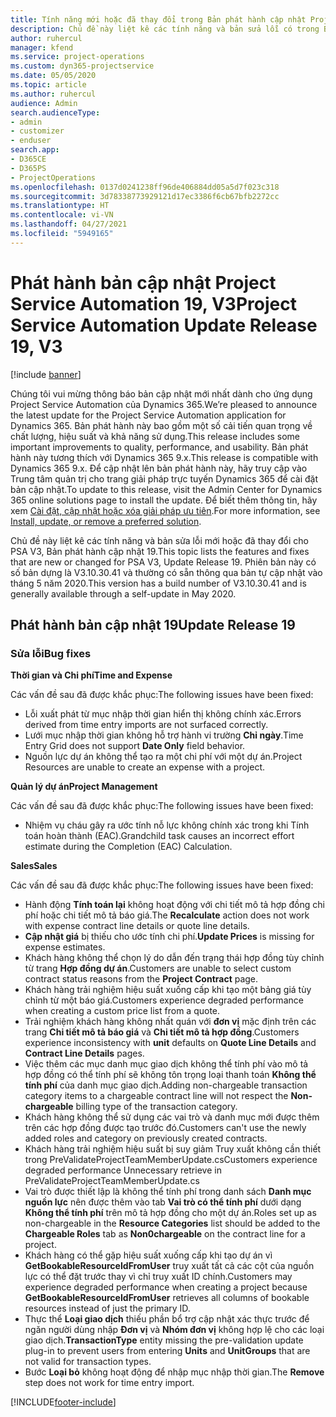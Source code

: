 ```yaml
---
title: Tính năng mới hoặc đã thay đổi trong Bản phát hành cập nhật Project Service Automation 19, V3
description: Chủ đề này liệt kê các tính năng và bản sửa lỗi có trong Bản phát hành cập nhật Project Service Automation 19, V3.
author: ruhercul
manager: kfend
ms.service: project-operations
ms.custom: dyn365-projectservice
ms.date: 05/05/2020
ms.topic: article
ms.author: ruhercul
audience: Admin
search.audienceType:
- admin
- customizer
- enduser
search.app:
- D365CE
- D365PS
- ProjectOperations
ms.openlocfilehash: 0137d0241238ff96de406884dd05a5d7f023c318
ms.sourcegitcommit: 3d78338773929121d17ec3386f6cb67bfb2272cc
ms.translationtype: HT
ms.contentlocale: vi-VN
ms.lasthandoff: 04/27/2021
ms.locfileid: "5949165"
---
```

# <a name="project-service-automation-update-release-19-v3"></a><span data-ttu-id="9d54b-103">Phát hành bản cập nhật Project Service Automation 19, V3</span><span class="sxs-lookup"><span data-stu-id="9d54b-103">Project Service Automation Update Release 19, V3</span></span>

[!include [banner](../includes/psa-now-project-operations.md)]

<span data-ttu-id="9d54b-104">Chúng tôi vui mừng thông báo bản cập nhật mới nhất dành cho ứng dụng Project Service Automation của Dynamics 365.</span><span class="sxs-lookup"><span data-stu-id="9d54b-104">We’re pleased to announce the latest update for the Project Service Automation application for Dynamics 365.</span></span> <span data-ttu-id="9d54b-105">Bản phát hành này bao gồm một số cải tiến quan trọng về chất lượng, hiệu suất và khả năng sử dụng.</span><span class="sxs-lookup"><span data-stu-id="9d54b-105">This release includes some important improvements to quality, performance, and usability.</span></span> <span data-ttu-id="9d54b-106">Bản phát hành này tương thích với Dynamics 365 9.x.</span><span class="sxs-lookup"><span data-stu-id="9d54b-106">This release is compatible with Dynamics 365 9.x.</span></span> <span data-ttu-id="9d54b-107">Để cập nhật lên bản phát hành này, hãy truy cập vào Trung tâm quản trị cho trang giải pháp trực tuyến Dynamics 365 để cài đặt bản cập nhật.</span><span class="sxs-lookup"><span data-stu-id="9d54b-107">To update to this release, visit the Admin Center for Dynamics 365 online solutions page to install the update.</span></span> <span data-ttu-id="9d54b-108">Để biết thêm thông tin, hãy xem [Cài đặt, cập nhật hoặc xóa giải pháp ưu tiên](/power-platform/admin/install-remove-preferred-solution).</span><span class="sxs-lookup"><span data-stu-id="9d54b-108">For more information, see [Install, update, or remove a preferred solution](/power-platform/admin/install-remove-preferred-solution).</span></span>

<span data-ttu-id="9d54b-109">Chủ đề này liệt kê các tính năng và bản sửa lỗi mới hoặc đã thay đổi cho PSA V3, Bản phát hành cập nhật 19.</span><span class="sxs-lookup"><span data-stu-id="9d54b-109">This topic lists the features and fixes that are new or changed for PSA V3, Update Release 19.</span></span> <span data-ttu-id="9d54b-110">Phiên bản này có số bản dựng là V3.10.30.41 và thường có sẵn thông qua bản tự cập nhật vào tháng 5 năm 2020.</span><span class="sxs-lookup"><span data-stu-id="9d54b-110">This version has a build number of V3.10.30.41 and is generally available through a self-update in May 2020.</span></span>

## <a name="update-release-19"></a><span data-ttu-id="9d54b-111">Phát hành bản cập nhật 19</span><span class="sxs-lookup"><span data-stu-id="9d54b-111">Update Release 19</span></span>

### <a name="bug-fixes"></a><span data-ttu-id="9d54b-112">Sửa lỗi</span><span class="sxs-lookup"><span data-stu-id="9d54b-112">Bug fixes</span></span>

<span data-ttu-id="9d54b-113">**Thời gian và Chi phí**</span><span class="sxs-lookup"><span data-stu-id="9d54b-113">**Time and Expense**</span></span>

<span data-ttu-id="9d54b-114">Các vấn đề sau đã được khắc phục:</span><span class="sxs-lookup"><span data-stu-id="9d54b-114">The following issues have been fixed:</span></span> 

- <span data-ttu-id="9d54b-115">Lỗi xuất phát từ mục nhập thời gian hiển thị không chính xác.</span><span class="sxs-lookup"><span data-stu-id="9d54b-115">Errors derived from time entry imports are not surfaced correctly.</span></span>
- <span data-ttu-id="9d54b-116">Lưới mục nhập thời gian không hỗ trợ hành vi trường **Chỉ ngày**.</span><span class="sxs-lookup"><span data-stu-id="9d54b-116">Time Entry Grid does not support **Date Only** field behavior.</span></span>
- <span data-ttu-id="9d54b-117">Nguồn lực dự án không thể tạo ra một chi phí với một dự án.</span><span class="sxs-lookup"><span data-stu-id="9d54b-117">Project Resources are unable to create an expense with a project.</span></span>

<span data-ttu-id="9d54b-118">**Quản lý dự án**</span><span class="sxs-lookup"><span data-stu-id="9d54b-118">**Project Management**</span></span>

<span data-ttu-id="9d54b-119">Các vấn đề sau đã được khắc phục:</span><span class="sxs-lookup"><span data-stu-id="9d54b-119">The following issues have been fixed:</span></span> 

-  <span data-ttu-id="9d54b-120">Nhiệm vụ cháu gây ra ước tính nỗ lực không chính xác trong khi Tính toán hoàn thành (EAC).</span><span class="sxs-lookup"><span data-stu-id="9d54b-120">Grandchild task causes an incorrect effort estimate during the Completion (EAC) Calculation.</span></span>

<span data-ttu-id="9d54b-121">**Sales**</span><span class="sxs-lookup"><span data-stu-id="9d54b-121">**Sales**</span></span>

<span data-ttu-id="9d54b-122">Các vấn đề sau đã được khắc phục:</span><span class="sxs-lookup"><span data-stu-id="9d54b-122">The following issues have been fixed:</span></span> 

- <span data-ttu-id="9d54b-123">Hành động **Tính toán lại** không hoạt động với chi tiết mô tả hợp đồng chi phí hoặc chi tiết mô tả báo giá.</span><span class="sxs-lookup"><span data-stu-id="9d54b-123">The **Recalculate** action does not work with expense contract line details or quote line details.</span></span>
- <span data-ttu-id="9d54b-124">**Cập nhật giá** bị thiếu cho ước tính chi phí.</span><span class="sxs-lookup"><span data-stu-id="9d54b-124">**Update Prices** is missing for expense estimates.</span></span>
-  <span data-ttu-id="9d54b-125">Khách hàng không thể chọn lý do dẫn đến trạng thái hợp đồng tùy chỉnh từ trang **Hợp đồng dự án**.</span><span class="sxs-lookup"><span data-stu-id="9d54b-125">Customers are unable to select custom contract status reasons from the **Project Contract** page.</span></span>
- <span data-ttu-id="9d54b-126">Khách hàng trải nghiệm hiệu suất xuống cấp khi tạo một bảng giá tùy chỉnh từ một báo giá.</span><span class="sxs-lookup"><span data-stu-id="9d54b-126">Customers experience degraded performance when creating a custom price list from a quote.</span></span>
- <span data-ttu-id="9d54b-127">Trải nghiệm khách hàng không nhất quán với **đơn vị** mặc định trên các trang **Chi tiết mô tả báo giá** và **Chi tiết mô tả hợp đồng**.</span><span class="sxs-lookup"><span data-stu-id="9d54b-127">Customers experience inconsistency with **unit** defaults on **Quote Line Details** and **Contract Line Details** pages.</span></span>
- <span data-ttu-id="9d54b-128">Việc thêm các mục danh mục giao dịch không thể tính phí vào mô tả hợp đồng có thể tính phí sẽ không tôn trọng loại thanh toán **Không thể tính phí** của danh mục giao dịch.</span><span class="sxs-lookup"><span data-stu-id="9d54b-128">Adding non-chargeable transaction category items to a chargeable contract line will not respect the **Non-chargeable** billing type of the transaction category.</span></span>
- <span data-ttu-id="9d54b-129">Khách hàng không thể sử dụng các vai trò và danh mục mới được thêm trên các hợp đồng được tạo trước đó.</span><span class="sxs-lookup"><span data-stu-id="9d54b-129">Customers can't use the newly added roles and category on previously created contracts.</span></span>
- <span data-ttu-id="9d54b-130">Khách hàng trải nghiệm hiệu suất bị suy giảm Truy xuất không cần thiết trong PreValidateProjectTeamMemberUpdate.cs</span><span class="sxs-lookup"><span data-stu-id="9d54b-130">Customers experience degraded performance Unnecessary retrieve in PreValidateProjectTeamMemberUpdate.cs</span></span>
- <span data-ttu-id="9d54b-131">Vai trò được thiết lập là không thể tính phí trong danh sách **Danh mục nguồn lực** nên được thêm vào tab **Vai trò có thể tính phí** dưới dạng **Không thể tính phí** trên mô tả hợp đồng cho một dự án.</span><span class="sxs-lookup"><span data-stu-id="9d54b-131">Roles set up as non-chargeable in the **Resource Categories** list should be added to the **Chargeable Roles** tab as **Non0chargeable** on the contract line for a project.</span></span>
- <span data-ttu-id="9d54b-132">Khách hàng có thể gặp hiệu suất xuống cấp khi tạo dự án vì **GetBookableResourceIdFromUser** truy xuất tất cả các cột của nguồn lực có thể đặt trước thay vì chỉ truy xuất ID chính.</span><span class="sxs-lookup"><span data-stu-id="9d54b-132">Customers may experience degraded performance when creating a project because **GetBookableResourceIdFromUser** retrieves all columns of bookable resources instead of just the primary ID.</span></span>
- <span data-ttu-id="9d54b-133">Thực thể **Loại giao dịch** thiếu phần bổ trợ cập nhật xác thực trước để ngăn người dùng nhập **Đơn vị** và **Nhóm đơn vị** không hợp lệ cho các loại giao dịch.</span><span class="sxs-lookup"><span data-stu-id="9d54b-133">**TransactionType** entity missing the pre-validation update plug-in to prevent users from entering **Units** and **UnitGroups** that are not valid for transaction types.</span></span>
- <span data-ttu-id="9d54b-134">Bước **Loại bỏ** không hoạt động để nhập mục nhập thời gian.</span><span class="sxs-lookup"><span data-stu-id="9d54b-134">The **Remove** step does not work for time entry import.</span></span>


[!INCLUDE[footer-include](../includes/footer-banner.md)]